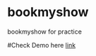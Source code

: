 # bookmyshow
bookmyshow for practice

#Check Demo here [link](https://shubhams1497.github.io/bookmyshow/)

